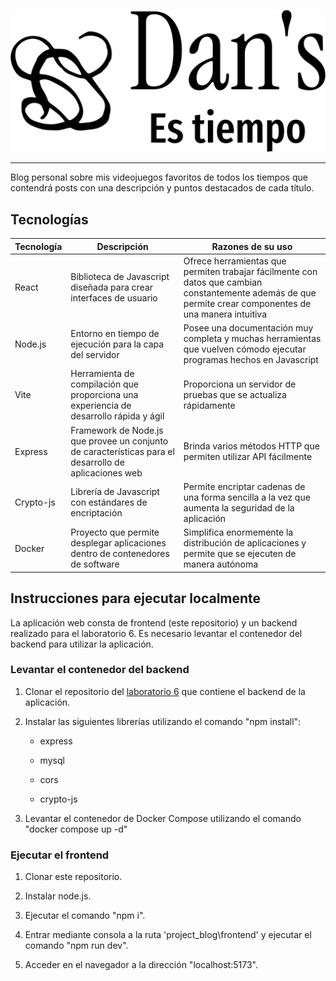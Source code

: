 <p align="center">
    <img src='frontend/assets/dans_logo.png' alt='Logo del Blog'>
</p>

---

Blog personal sobre mis videojuegos favoritos de todos los tiempos que contendrá posts con una descripción y puntos destacados de cada título.

## Tecnologías

|**Tecnología**|**Descripción**|**Razones de su uso**|
|--------------|---------------|---------------------|
|React|Biblioteca de Javascript diseñada para crear interfaces de usuario|Ofrece herramientas que permiten trabajar fácilmente con datos que cambian constantemente además de que permite crear componentes de una manera intuitiva|
|Node.js|Entorno en tiempo de ejecución para la capa del servidor|Posee una documentación muy completa y muchas herramientas que vuelven cómodo ejecutar programas hechos en Javascript|
|Vite|Herramienta de compilación que proporciona una experiencia de desarrollo rápida y ágil|Proporciona un servidor de pruebas que se actualiza rápidamente|
|Express|Framework de Node.js que provee un conjunto de características para el desarrollo de aplicaciones web|Brinda varios métodos HTTP que permiten utilizar API fácilmente|
|Crypto-js|Librería de Javascript con estándares de encriptación|Permite encriptar cadenas de una forma sencilla a la vez que aumenta la seguridad de la aplicación|
|Docker|Proyecto que permite desplegar aplicaciones dentro de contenedores de software|Simplifica enormemente la distribución de aplicaciones y permite que se ejecuten de manera autónoma|

## Instrucciones para ejecutar localmente

La aplicación web consta de frontend (este repositorio) y un backend realizado para el laboratorio 6. Es necesario levantar el contenedor del backend para utilizar la aplicación.

### Levantar el contenedor del backend

1. Clonar el repositorio del [laboratorio 6](https://github.com/DANdelion-0908/Laboratorio6.git) que contiene el backend de la aplicación.

2. Instalar las siguientes librerías utilizando el comando "npm install":

    - express

    - mysql

    - cors

    - crypto-js

3. Levantar el contenedor de Docker Compose utilizando el comando "docker compose up -d"

### Ejecutar el frontend

1. Clonar este repositorio.

2. Instalar node.js.

3. Ejecutar el comando "npm i".

4. Entrar mediante consola a la ruta 'project_blog\frontend' y ejecutar el comando "npm run dev".

5. Acceder en el navegador a la dirección "localhost:5173".
